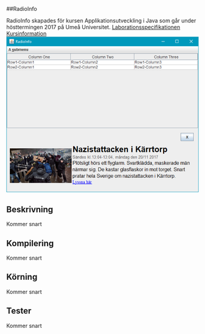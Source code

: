##RadioInfo

RadioInfo skapades för kursen Applikationsutveckling i Java som går under hösttermingen 2017 på Umeå Universitet.
[Laborationsspecifikationen](https://git.cs.umu.se/computingscience/5dv135-apjava-ht17/tree/master/assignments/2)
[Kursinformation](http://www8.cs.umu.se/kurser/cambrogateway/?id=57267HT17-1)
![Image of the application](/application.png)
## Beskrivning
Kommer snart
## Kompilering
Kommer snart
## Körning
Kommer snart
## Tester
Kommer snart

